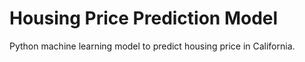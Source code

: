 # Housing Price Prediction Model
Python machine learning model to predict housing price in California.
